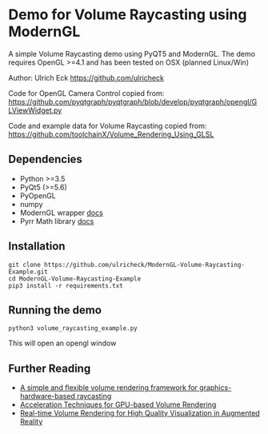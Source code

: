 # Demo for Volume Raycasting using ModernGL

A simple Volume Raycasting demo using PyQT5 and ModernGL. The demo requires OpenGL >=4.1 and has been tested on OSX (planned Linux/Win)

Author: Ulrich Eck https://github.com/ulricheck

Code for OpenGL Camera Control copied from: https://github.com/pyqtgraph/pyqtgraph/blob/develop/pyqtgraph/opengl/GLViewWidget.py

Code and example data for Volume Raycasting copied from: https://github.com/toolchainX/Volume_Rendering_Using_GLSL

## Dependencies

- Python >=3.5
- PyQt5 (>=5.6)
- PyOpenGL
- numpy
- ModernGL wrapper [docs](https://moderngl.readthedocs.io/)
- Pyrr Math library [docs](http://pyrr.readthedocs.io/en/latest/info_contributing.html)


## Installation

```
git clone https://github.com/ulricheck/ModernGL-Volume-Raycasting-Example.git
cd ModernGL-Volume-Raycasting-Example
pip3 install -r requirements.txt
```

## Running the demo

```
python3 volume_raycasting_example.py
```

This will open an opengl window


## Further Reading

- [A simple and flexible volume rendering framework for graphics-hardware-based raycasting](http://dl.acm.org/citation.cfm?id=2386498)
- [Acceleration Techniques for GPU-based Volume Rendering](http://dl.acm.org/citation.cfm?id=1081432.1081482})
- [Real-time Volume Rendering for High Quality Visualization in Augmented Reality](http://far.in.tum.de/pub/kutter2008amiarcs/)